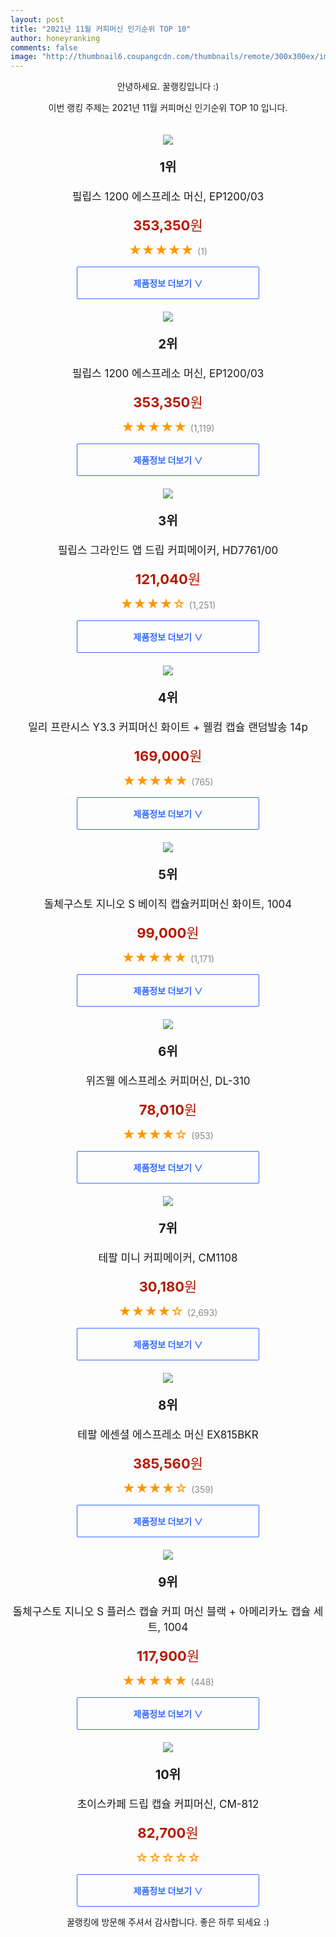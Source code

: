 ```yaml
--- 
layout: post 
title: "2021년 11월 커피머신 인기순위 TOP 10" 
author: honeyranking 
comments: false 
image: "http://thumbnail6.coupangcdn.com/thumbnails/remote/300x300ex/image/retail/images/240813641812725-ceafab15-460a-4acd-9a71-1471500b0d82.jpg" 
--- 
```

<p style="text-align: center;">안녕하세요. 꿀랭킹입니다 :)</p> <p style="text-align: center;">이번 랭킹 주제는 2021년 11월 커피머신 인기순위 TOP 10 입니다.</p><center><img src="http://thumbnail6.coupangcdn.com/thumbnails/remote/300x300ex/image/retail/images/240813641812725-ceafab15-460a-4acd-9a71-1471500b0d82.jpg" style="margin-top:20px" /></center> <p style="text-align: center; font-size: 20px"><b>1위</b></p> <p style="text-align: center; font-size: 17px">필립스 1200 에스프레소 머신, EP1200/03</p> <p style="text-align: center;"><span style="color: #b61800; font-size: 22px;"><b>353,350</b>원</span></p> <p style="text-align: center;"><span style="color: #ff9600; font-size: 20px;">★★★★★ </span><span style="color: #878787;">(1)</span></p> <center><a href="https://link.coupang.com/a/hd7VR"> <div style="font-size: 14px; display: inline-block; padding: 15px 90px; color: #346aff; border-radius: 2px; border: 1px solid #346aff; cursor: pointer;"><b>제품정보 더보기 &or;</b></div> </a></center><center><img src="http://thumbnail8.coupangcdn.com/thumbnails/remote/300x300ex/image/retail/images/491823854487585-9b065e9d-f43d-4858-bee1-95e91ecef5a1.png" style="margin-top:20px" /></center> <p style="text-align: center; font-size: 20px"><b>2위</b></p> <p style="text-align: center; font-size: 17px">필립스 1200 에스프레소 머신, EP1200/03</p> <p style="text-align: center;"><span style="color: #b61800; font-size: 22px;"><b>353,350</b>원</span></p> <p style="text-align: center;"><span style="color: #ff9600; font-size: 20px;">★★★★★ </span><span style="color: #878787;">(1,119)</span></p> <center><a href="https://link.coupang.com/a/hd7VS"> <div style="font-size: 14px; display: inline-block; padding: 15px 90px; color: #346aff; border-radius: 2px; border: 1px solid #346aff; cursor: pointer;"><b>제품정보 더보기 &or;</b></div> </a></center><center><img src="http://thumbnail7.coupangcdn.com/thumbnails/remote/300x300ex/image/retail/images/79346311808152-40ec7623-b42a-4240-ac7e-f87e9977ebee.png" style="margin-top:20px" /></center> <p style="text-align: center; font-size: 20px"><b>3위</b></p> <p style="text-align: center; font-size: 17px">필립스 그라인드 앱 드립 커피메이커, HD7761/00</p> <p style="text-align: center;"><span style="color: #b61800; font-size: 22px;"><b>121,040</b>원</span></p> <p style="text-align: center;"><span style="color: #ff9600; font-size: 20px;">★★★★☆ </span><span style="color: #878787;">(1,251)</span></p> <center><a href="https://link.coupang.com/a/hd7VT"> <div style="font-size: 14px; display: inline-block; padding: 15px 90px; color: #346aff; border-radius: 2px; border: 1px solid #346aff; cursor: pointer;"><b>제품정보 더보기 &or;</b></div> </a></center><center><img src="http://thumbnail10.coupangcdn.com/thumbnails/remote/300x300ex/image/vendor_inventory/bfbb/0f9c24960c045e5cc65ab7d04b2021481e1cd334c180cc0f80b5b36dfdf3.jpg" style="margin-top:20px" /></center> <p style="text-align: center; font-size: 20px"><b>4위</b></p> <p style="text-align: center; font-size: 17px">일리 프란시스 Y3.3 커피머신 화이트 + 웰컴 캡슐 랜덤발송 14p</p> <p style="text-align: center;"><span style="color: #b61800; font-size: 22px;"><b>169,000</b>원</span></p> <p style="text-align: center;"><span style="color: #ff9600; font-size: 20px;">★★★★★ </span><span style="color: #878787;">(765)</span></p> <center><a href="https://link.coupang.com/a/hd7VU"> <div style="font-size: 14px; display: inline-block; padding: 15px 90px; color: #346aff; border-radius: 2px; border: 1px solid #346aff; cursor: pointer;"><b>제품정보 더보기 &or;</b></div> </a></center><center><img src="http://thumbnail7.coupangcdn.com/thumbnails/remote/300x300ex/image/retail/images/1194166094165888-67e3e4e1-210d-43b2-804b-74b9dfcf9fba.jpg" style="margin-top:20px" /></center> <p style="text-align: center; font-size: 20px"><b>5위</b></p> <p style="text-align: center; font-size: 17px">돌체구스토 지니오 S 베이직 캡슐커피머신 화이트, 1004</p> <p style="text-align: center;"><span style="color: #b61800; font-size: 22px;"><b>99,000</b>원</span></p> <p style="text-align: center;"><span style="color: #ff9600; font-size: 20px;">★★★★★ </span><span style="color: #878787;">(1,171)</span></p> <center><a href="https://link.coupang.com/a/hd7VW"> <div style="font-size: 14px; display: inline-block; padding: 15px 90px; color: #346aff; border-radius: 2px; border: 1px solid #346aff; cursor: pointer;"><b>제품정보 더보기 &or;</b></div> </a></center><center><img src="http://thumbnail7.coupangcdn.com/thumbnails/remote/300x300ex/image/retail/images/1875350636165-d3f0a7b1-5201-4897-965b-78c044b57bdf.jpg" style="margin-top:20px" /></center> <p style="text-align: center; font-size: 20px"><b>6위</b></p> <p style="text-align: center; font-size: 17px">위즈웰 에스프레소 커피머신, DL-310</p> <p style="text-align: center;"><span style="color: #b61800; font-size: 22px;"><b>78,010</b>원</span></p> <p style="text-align: center;"><span style="color: #ff9600; font-size: 20px;">★★★★☆ </span><span style="color: #878787;">(953)</span></p> <center><a href="https://link.coupang.com/a/hd7VX"> <div style="font-size: 14px; display: inline-block; padding: 15px 90px; color: #346aff; border-radius: 2px; border: 1px solid #346aff; cursor: pointer;"><b>제품정보 더보기 &or;</b></div> </a></center><center><img src="http://thumbnail7.coupangcdn.com/thumbnails/remote/300x300ex/image/product/image/vendoritem/2019/01/29/3005159898/87fccce8-605f-4ad1-aaee-a1dd3f0e7081.jpg" style="margin-top:20px" /></center> <p style="text-align: center; font-size: 20px"><b>7위</b></p> <p style="text-align: center; font-size: 17px">테팔 미니 커피메이커, CM1108</p> <p style="text-align: center;"><span style="color: #b61800; font-size: 22px;"><b>30,180</b>원</span></p> <p style="text-align: center;"><span style="color: #ff9600; font-size: 20px;">★★★★☆ </span><span style="color: #878787;">(2,693)</span></p> <center><a href="https://link.coupang.com/a/hd7VY"> <div style="font-size: 14px; display: inline-block; padding: 15px 90px; color: #346aff; border-radius: 2px; border: 1px solid #346aff; cursor: pointer;"><b>제품정보 더보기 &or;</b></div> </a></center><center><img src="http://thumbnail8.coupangcdn.com/thumbnails/remote/300x300ex/image/product/image/vendoritem/2019/06/12/3537251702/75e5219c-0577-4c60-8be9-86391ef9b09b.jpg" style="margin-top:20px" /></center> <p style="text-align: center; font-size: 20px"><b>8위</b></p> <p style="text-align: center; font-size: 17px">테팔 에센셜 에스프레소 머신 EX815BKR</p> <p style="text-align: center;"><span style="color: #b61800; font-size: 22px;"><b>385,560</b>원</span></p> <p style="text-align: center;"><span style="color: #ff9600; font-size: 20px;">★★★★☆ </span><span style="color: #878787;">(359)</span></p> <center><a href="https://link.coupang.com/a/hd7VZ"> <div style="font-size: 14px; display: inline-block; padding: 15px 90px; color: #346aff; border-radius: 2px; border: 1px solid #346aff; cursor: pointer;"><b>제품정보 더보기 &or;</b></div> </a></center><center><img src="http://thumbnail7.coupangcdn.com/thumbnails/remote/300x300ex/image/retail/images/2020/08/03/15/6/1df2a905-3250-462d-a01a-81f29b21278a.jpg" style="margin-top:20px" /></center> <p style="text-align: center; font-size: 20px"><b>9위</b></p> <p style="text-align: center; font-size: 17px">돌체구스토 지니오 S 플러스 캡슐 커피 머신 블랙 + 아메리카노 캡슐 세트, 1004</p> <p style="text-align: center;"><span style="color: #b61800; font-size: 22px;"><b>117,900</b>원</span></p> <p style="text-align: center;"><span style="color: #ff9600; font-size: 20px;">★★★★★ </span><span style="color: #878787;">(448)</span></p> <center><a href="https://link.coupang.com/a/hd7V0"> <div style="font-size: 14px; display: inline-block; padding: 15px 90px; color: #346aff; border-radius: 2px; border: 1px solid #346aff; cursor: pointer;"><b>제품정보 더보기 &or;</b></div> </a></center><center><img src="http://thumbnail6.coupangcdn.com/thumbnails/remote/300x300ex/image/vendor_inventory/9b7c/ad034de71d7e5b7d9bcef0c57634b081a56493710933324a024770f3361c.jpg" style="margin-top:20px" /></center> <p style="text-align: center; font-size: 20px"><b>10위</b></p> <p style="text-align: center; font-size: 17px">초이스카페 드립 캡슐 커피머신, CM-812</p> <p style="text-align: center;"><span style="color: #b61800; font-size: 22px;"><b>82,700</b>원</span></p> <p style="text-align: center;"><span style="color: #ff9600; font-size: 20px;">☆☆☆☆☆ </span><span style="color: #878787;"></span></p> <center><a href="https://link.coupang.com/a/hd7V1"> <div style="font-size: 14px; display: inline-block; padding: 15px 90px; color: #346aff; border-radius: 2px; border: 1px solid #346aff; cursor: pointer;"><b>제품정보 더보기 &or;</b></div> </a></center> <p style="text-align: center;">꿀랭킹에 방문해 주셔서 감사합니다. 좋은 하루 되세요 :)</p>

